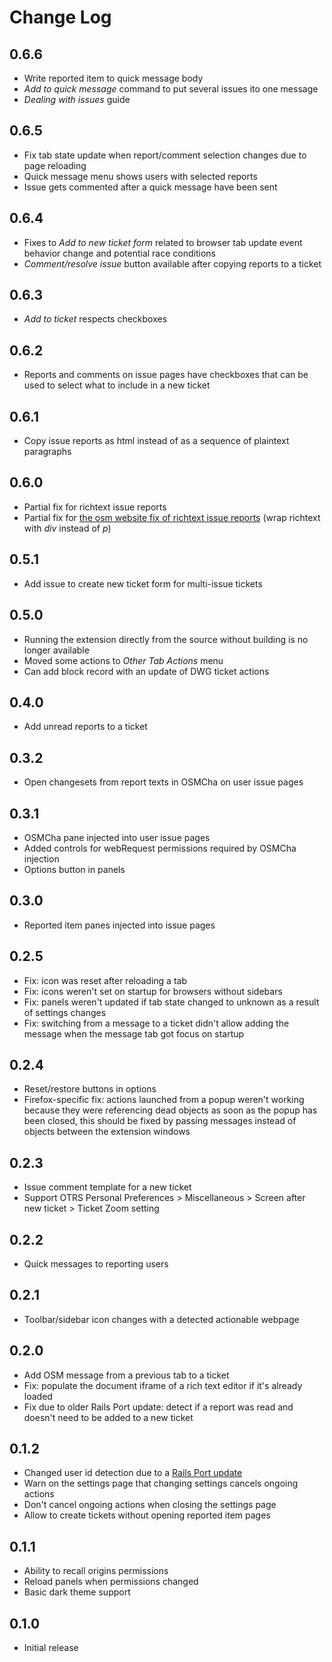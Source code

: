 # Change Log

## 0.6.6

- Write reported item to quick message body
- *Add to quick message* command to put several issues ito one message
- *Dealing with issues* guide

## 0.6.5

- Fix tab state update when report/comment selection changes due to page reloading
- Quick message menu shows users with selected reports
- Issue gets commented after a quick message have been sent

## 0.6.4

- Fixes to *Add to new ticket form* related to browser tab update event behavior change and potential race conditions
- *Comment/resolve issue* button available after copying reports to a ticket

## 0.6.3

- *Add to ticket* respects checkboxes

## 0.6.2

- Reports and comments on issue pages have checkboxes that can be used to select what to include in a new ticket

## 0.6.1

- Copy issue reports as html instead of as a sequence of plaintext paragraphs

## 0.6.0

- Partial fix for richtext issue reports
- Partial fix for [the osm website fix of richtext issue reports](https://github.com/openstreetmap/openstreetmap-website/pull/3566) (wrap richtext with *div* instead of *p*)

## 0.5.1

- Add issue to create new ticket form for multi-issue tickets

## 0.5.0

- Running the extension directly from the source without building is no longer available
- Moved some actions to *Other Tab Actions* menu
- Can add block record with an update of DWG ticket actions

## 0.4.0

- Add unread reports to a ticket

## 0.3.2

- Open changesets from report texts in OSMCha on user issue pages

## 0.3.1

- OSMCha pane injected into user issue pages
- Added controls for webRequest permissions required by OSMCha injection
- Options button in panels

## 0.3.0

- Reported item panes injected into issue pages

## 0.2.5

- Fix: icon was reset after reloading a tab
- Fix: icons weren't set on startup for browsers without sidebars
- Fix: panels weren't updated if tab state changed to unknown as a result of settings changes
- Fix: switching from a message to a ticket didn't allow adding the message when the message tab got focus on startup

## 0.2.4

- Reset/restore buttons in options
- Firefox-specific fix: actions launched from a popup weren't working because they were referencing dead objects as soon as the popup has been closed, this should be fixed by passing messages instead of objects between the extension windows

## 0.2.3

- Issue comment template for a new ticket
- Support OTRS Personal Preferences > Miscellaneous > Screen after new ticket > Ticket Zoom setting

## 0.2.2

- Quick messages to reporting users

## 0.2.1

- Toolbar/sidebar icon changes with a detected actionable webpage

## 0.2.0

- Add OSM message from a previous tab to a ticket
- Fix: populate the document iframe of a rich text editor if it's already loaded
- Fix due to older Rails Port update: detect if a report was read and doesn't need to be added to a new ticket

## 0.1.2

- Changed user id detection due to a [Rails Port update](https://github.com/openstreetmap/openstreetmap-website/commit/3719e8defbe019b153df79bf6996341d5774759d#diff-78ff736409d758722403cce31873ba803b3fb526d37398ca21caa557b54dfd95)
- Warn on the settings page that changing settings cancels ongoing actions
- Don't cancel ongoing actions when closing the settings page
- Allow to create tickets without opening reported item pages

## 0.1.1

- Ability to recall origins permissions
- Reload panels when permissions changed
- Basic dark theme support

## 0.1.0

- Initial release
